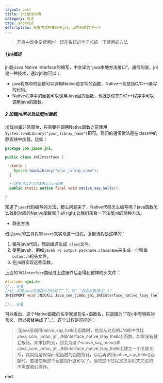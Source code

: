 ```yaml
---
layout: post
title: jni使用详解
category: 技术
tags: android
description: 开发中难免要使用jni，现在系统的学一下
---
```


> 开发中难免要使用jni，现在系统的学习总结一下使用的方法

##### 1 jni概述

  jni是Java Native Interface的缩写，中文译为“java本地方法接口”。通俗的说，jni是一种技术，通过jni你可以：

- java程序中的函数可以调用Native语言写的函数，Native一般是指C/C++编写的代码。
- Native程序中的函数可以调用Java层的函数，也就是说在C/C++程序中可以调用java的函数。

##### 2 加载jni库以及注册jni函数

  加载jni库非常简单，只需要在调用Native函数之前使用`System.loadLibrary("your_libray_name")`即可。我们的通常做法是在class中的静态块中加载，比如：

```java
package com.jimbo.jni;

public class JNIInterface {

  static {
    System.loadLibrary("your_libray_name");
  }

  //这里可以定义你的Native函数
  public static native final void native_say_hello();

}
```

知道了`java`代码编写的方法，那么问题来了，Native代码怎么编写呢？java函数怎么找到对应的Native函数呢？all right,让我们来看一下注册jni的两种方法。

- 静态方法

借助java的工具程序`javah`来实现这一过程。答题流程是这样的：

1. 编写java代码，然后编译生成`.class`文件。
2. 使用javah，例如`javah -o output packname.classname`来生成一个叫做`output.h`的头文件。
3. 在jni层实现这些函数。

上面的`JNIInterface`类经过上述操作后会得到这样的头文件：

```c
#include <jni.h>
//...省略
//注：如果java的函数中已经有了“_”，则"_"将会被替换成"_l"
JNIEXPORT void JNICALL Java_com_jimbo_jni_JNIInterface_native_lsay_lhello(JNIEnv *, jclass);

//...省略
```

可以看出，这个Native函数的名字就是包名+函数名，只是因为“.”在c中有特殊的含义，所以被替换成了"_"。这个过程是这样的：

> 当java层调用native_say_hello()函数时，他会从对应的JNI库中寻找Java_com_jimbo_jni_JNIInterface_native_lsay_lhello()函数，如果没有就会报错。如果找的到，则会为这个native_say_hello()和Java_com_jimbo_jni_JNIInterface_native_lsay_lhello()建立一个关联关系，其实就是保存jni层函数的函数指针。以后再调用native_say_hello()函数时，直接使用这个函数指针就可以了。当然这个过程是虚拟机来完成的，不需要我们操作。





end
